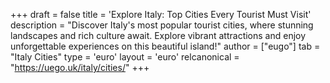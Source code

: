 +++
draft = false
title = 'Explore Italy: Top Cities Every Tourist Must Visit'
description = "Discover Italy's most popular tourist cities, where stunning landscapes and rich culture await. Explore vibrant attractions and enjoy unforgettable experiences on this beautiful island!"
author = ["eugo"]
tab = "Italy Cities"
type = 'euro'
layout = 'euro'
relcanonical = "https://uego.uk/italy/cities/"
+++
